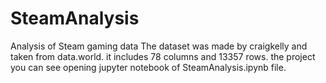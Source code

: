 # SteamAnalysis
Analysis of Steam gaming data
The dataset was made by craigkelly and taken from data.world. it includes 78 columns and 13357 rows.
the project you can see opening jupyter notebook of SteamAnalysis.ipynb file.

